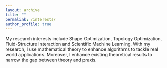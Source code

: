 ```yaml
---
layout: archive
title: ""
permalink: /interests/
author_profile: true
---
```


My research interests include Shape Optimization, Topology Optimization, Fluid-Structure Interaction and Scientific Machine Learning. With my research, I use mathematical theory to enhance algorithms to tackle real world applications. Moreover, I enhance existing theoretical results to narrow the gap between theory and praxis.